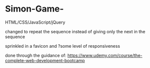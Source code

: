 # Simon-Game-
HTML/CSS/JavaScript/jQuery

changed to repeat the sequence instead of  giving only the next in the sequence

sprinkled in a favicon and ?some level of responsiveness 

done through the guidance of: https://www.udemy.com/course/the-complete-web-development-bootcamp
